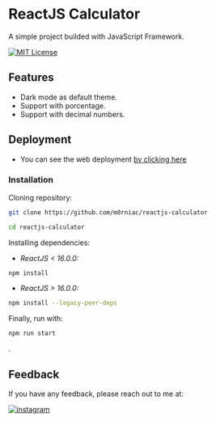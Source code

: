 
# ReactJS Calculator

A simple project builded with JavaScript Framework.

[![MIT License](https://img.shields.io/badge/License-MIT-green.svg)](https://github.com/m0rniac/reactjs-calculator/blob/main/LICENSE)


## Features

- Dark mode as default theme.
- Support with porcentage.
- Support with decimal numbers.


## Deployment
* You can see the web deployment [by clicking here](https://reactjs-calculator-kappa.vercel.app/)


### Installation

Cloning repository:

```bash
git clone https://github.com/m0rniac/reactjs-calculator
```
```bash
cd reactjs-calculator
```


Installing dependencies:

- *ReactJS < 16.0.0:*
```bash
npm install
```
- *ReactJS > 16.0.0:*
```bash
npm install --legacy-peer-deps
```

Finally, run with:
```bash
npm run start
```




.
## Feedback

If you have any feedback, please reach out to me at:

[![instagram](https://img.shields.io/badge/instagram-0A66C2?style=for-the-badge&logo=instagram&logoColor=white)](https://www.instagram.com/christ.castr_/)
